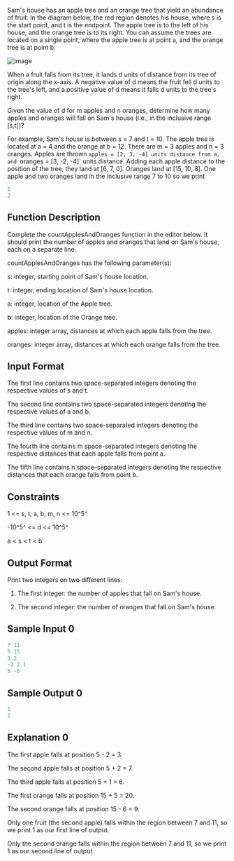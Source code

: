 Sam's house has an apple tree and an orange tree that yield an abundance of fruit. In the diagram below, the red region denotes his house, where s is the start point, and t is the endpoint. The apple tree is to the left of his house, and the orange tree is to its right. You can assume the trees are located on a single point, where the apple tree is at point a, and the orange tree is at point b.

![image](https://s3.amazonaws.com/hr-challenge-images/25220/1474218925-f2a791d52c-Appleandorange2.png)

When a fruit falls from its tree, it lands d units of distance from its tree of origin along the x-axis. A negative value of d means the fruit fell d units to the tree's left, and a positive value of d means it falls d units to the tree's right.

Given the value of d for m apples and n oranges, determine how many apples and oranges will fall on Sam's house (i.e., in the inclusive range [s,t])?

For example, Sam's house is between s = 7 and t = 10. The apple tree is located at a = 4 and the orange at b = 12. There are m = 3 apples and n = 3 oranges. Apples are thrown `apples = [2, 3, -4] units distance from a, and `oranges = [3, -2, -4]` units distance. Adding each apple distance to the position of the tree, they land at [6, 7, 0]. Oranges land at [15, 10, 8]. One apple and two oranges land in the inclusive range 7 to 10 so we print

```javascript
1
2
```

## Function Description

Complete the countApplesAndOranges function in the editor below. It should print the number of apples and oranges that land on Sam's house, each on a separate line.

countApplesAndOranges has the following parameter(s):

s: integer, starting point of Sam's house location.

t: integer, ending location of Sam's house location.

a: integer, location of the Apple tree.

b: integer, location of the Orange tree.

apples: integer array, distances at which each apple falls from the tree.

oranges: integer array, distances at which each orange falls from the tree.

## Input Format

The first line contains two space-separated integers denoting the respective values of s and t.

The second line contains two space-separated integers denoting the respective values of a and b.

The third line contains two space-separated integers denoting the respective values of m and n.

The fourth line contains m space-separated integers denoting the respective distances that each apple falls from point a.

The fifth line contains n space-separated integers denoting the respective distances that each orange falls from point b.

## Constraints

1 <= s, t, a, b, m, n <= 10^5^

-10^5^ <= d <= 10^5^

a < s < t < b

## Output Format

Print two integers on two different lines:

1. The first integer: the number of apples that fall on Sam's house.

2. The second integer: the number of oranges that fall on Sam's house.

## Sample Input 0

```javascript
7 11
5 15
3 2
-2 2 1
5 -6
```

## Sample Output 0

```javascript
1
1
```

## Explanation 0

The first apple falls at position 5 - 2 = 3.

The second apple falls at position 5 + 2 = 7.

The third apple falls at position 5 + 1 = 6.

The first orange falls at position 15 + 5 = 20.

The second orange falls at position 15 - 6 = 9.

Only one fruit (the second apple) falls within the region between 7 and 11, so we print 1 as our first line of output.

Only the second orange falls within the region between 7 and 11, so we print 1 as our second line of output.
